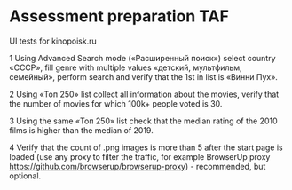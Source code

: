 # Assessment preparation TAF

UI tests for kinopoisk.ru

1 Using Advanced Search mode («Расширенный поиск») select country «СССР», fill genre with multiple values «детский, мультфильм, семейный», perform search and verify that the 1st in list is «Винни Пух».

2 Using «Топ 250» list collect all information about the movies, verify that the number of movies for which 100k+ people voted is 30.

3 Using the same «Топ 250» list check that the median rating of the 2010 films is higher than the median of 2019.

4 Verify that the count of .png images is more than 5 after the start page is loaded (use any proxy to filter the traffic, for example BrowserUp proxy https://github.com/browserup/browserup-proxy) - recommended, but optional.